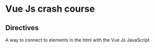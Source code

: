 # Vue Js crash course

## Directives

A way to connect to elements in the html with the Vue Js JavaScript
